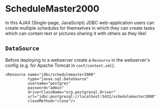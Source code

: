 # ScheduleMaster2000

In this AJAX (Single-page, JavaScript) JDBC web-application users can create multiple schedules for themselves in which they can create tasks which can contain text or pictures sharing it with others as they like!

## `DataSource`

Before deploying to a webserver create a `Resource` in the webserver's config (e.g. for Apache Tomcat in `conf/context.xml`).


```
<Resource name="jdbc/schedulemaster2000"
          type="javax.sql.DataSource"
          username="postgres"
          password="admin"
          driverClassName="org.postgresql.Driver"
          url="jdbc:postgresql://localhost:5432/schedulemaster2000"
          closeMethod="close"/>
```
